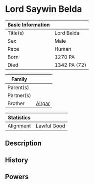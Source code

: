 # Lord Saywin Belda


| Basic Information |  |
| - | - |
| Title(s) | Lord Belda |
| Sex | Male |
| Race | Human |
| Born | 1270 PA |
| Died | 1342 PA (72) |

| Family | |
| - | - |
| Parent(s) | |
| Partner(s) | |
| Brother | [Airgar](airgar.md) |

| Statistics | |
| - | - |
| Alignment | Lawful Good |

## Description

## History

## Powers